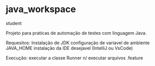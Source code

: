 # java_workspace
student

Projeto para praticas de automação de testes com linguagem Java.

Requesitos:
Instalação de JDK
configuração de variavel de ambiente JAVA_HOME
instalação da IDE desejavel (IntelliJ ou VsCode)

Execução:
executar a classe Runner n/
executar arquivos .feature
